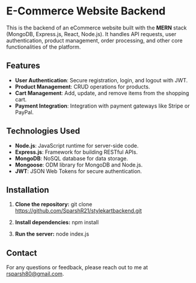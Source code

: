 # E-Commerce Website Backend

This is the backend of an eCommerce website built with the **MERN** stack (MongoDB, Express.js, React, Node.js). It handles API requests, user authentication, product management, order processing, and other core functionalities of the platform.

## Features

- **User Authentication**: Secure registration, login, and logout with JWT.
- **Product Management**: CRUD operations for products.
- **Cart Management**: Add, update, and remove items from the shopping cart.
- **Payment Integration**: Integration with payment gateways like Stripe or PayPal.

## Technologies Used

- **Node.js**: JavaScript runtime for server-side code.
- **Express.js**: Framework for building RESTful APIs.
- **MongoDB**: NoSQL database for data storage.
- **Mongoose**: ODM library for MongoDB and Node.js.
- **JWT**: JSON Web Tokens for secure authentication.

## Installation

1. **Clone the repository:**
   git clone https://github.com/SparshR21/stylekartbackend.git

2. **Install dependencies:**
   npm install
   
3. **Run the server:**
   node index.js

## Contact
For any questions or feedback, please reach out to me at rsparsh80@gmail.com.
   
